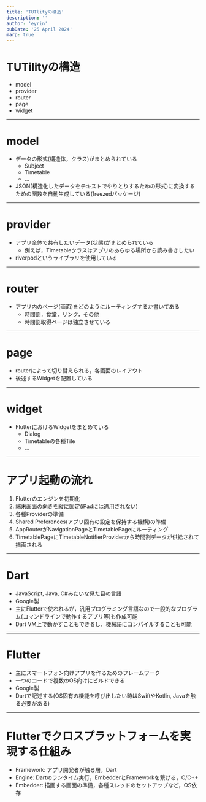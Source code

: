 ```yaml
---
title: 'TUTlityの構造'
description: ''
author: 'eyrin'
pubDate: '25 April 2024'
marp: true
---
```


# TUTilityの構造

- model
- provider
- router
- page
- widget

---

# model

- データの形式(構造体，クラス)がまとめられている
  - Subject
  - Timetable
  - ...
- JSON(構造化したデータをテキストでやりとりするための形式)に変換するための関数を自動生成している(freezedパッケージ)

---

# provider

- アプリ全体で共有したいデータ(状態)がまとめられている
  - 例えば，Timetableクラスはアプリのあらゆる場所から読み書きしたい
- riverpodというライブラリを使用している

---

# router

- アプリ内のページ(画面)をどのようにルーティングするか書いてある
  - 時間割，食堂，リンク，その他
  - 時間割取得ページは独立させている

---

# page

- routerによって切り替えられる，各画面のレイアウト
- 後述するWidgetを配置している

---

# widget

- FlutterにおけるWidgetをまとめている
  - Dialog
  - Timetableの各種Tile
  - ...

---

# アプリ起動の流れ

1. Flutterのエンジンを初期化
2. 端末画面の向きを縦に固定(iPadには適用されない)
3. 各種Providerの準備
4. Shared Preferences(アプリ固有の設定を保持する機構)の準備
5. AppRouterがNavigationPageとTimetablePageにルーティング
6. TimetablePageにTimetableNotifierProviderから時間割データが供給されて描画される

---

# Dart

- JavaScript, Java, C#みたいな見た目の言語
- Google製
- 主にFlutterで使われるが，汎用プログラミング言語なので一般的なプログラム(コマンドラインで動作するアプリ等)も作成可能
- Dart VM上で動かすこともできるし，機械語にコンパイルすることも可能

---

# Flutter

- 主にスマートフォン向けアプリを作るためのフレームワーク
- 一つのコードで複数のOS向けにビルドできる
- Google製
- Dartで記述する(OS固有の機能を呼び出したい時はSwiftやKotlin, Javaを触る必要がある)

---

# Flutterでクロスプラットフォームを実現する仕組み

- Framework: アプリ開発者が触る層，Dart
- Engine: Dartのランタイム実行，EmbedderとFrameworkを繋げる，C/C++
- Embedder: 描画する画面の準備，各種スレッドのセットアップなど，OS依存

